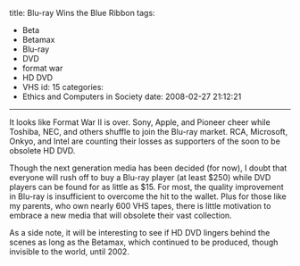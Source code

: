 title: Blu-ray Wins the Blue Ribbon
tags:
  - Beta
  - Betamax
  - Blu-ray
  - DVD
  - format war
  - HD DVD
  - VHS
id: 15
categories:
  - Ethics and Computers in Society
date: 2008-02-27 21:12:21
---

It looks like Format War II is over. Sony, Apple, and Pioneer cheer while Toshiba, NEC, and others shuffle to join the Blu-ray market. RCA, Microsoft, Onkyo, and Intel are counting their losses as supporters of the soon to be obsolete HD DVD.

Though the next generation media has been decided (for now), I doubt that everyone will rush off to buy a Blu-ray player (at least $250) while DVD players can be found for as little as $15\. For most, the quality improvement in Blu-ray is insufficient to overcome the hit to the wallet. Plus for those like my parents, who own nearly 600 VHS tapes, there is little motivation to embrace a new media that will obsolete their vast collection.

As a side note, it will be interesting to see if HD DVD lingers behind the scenes as long as the Betamax, which continued to be produced, though invisible to the world, until 2002.